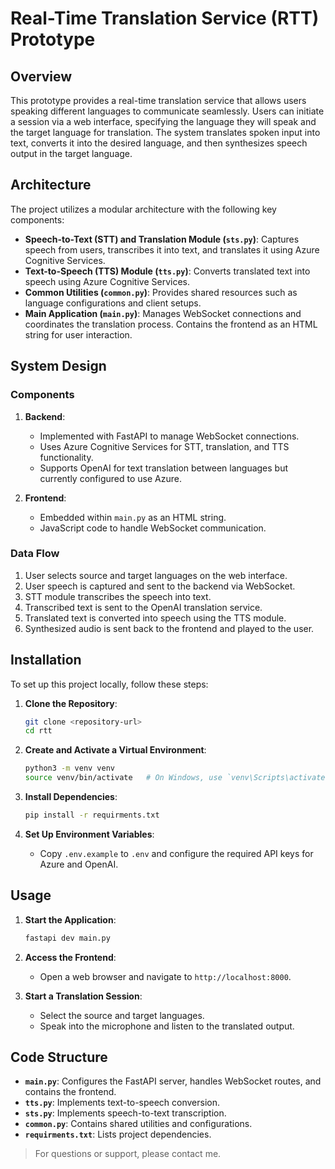 
# Real-Time Translation Service (RTT) Prototype

## Overview

This prototype provides a real-time translation service that allows users speaking different languages to communicate seamlessly. Users can initiate a session via a web interface, specifying the language they will speak and the target language for translation. The system translates spoken input into text, converts it into the desired language, and then synthesizes speech output in the target language.

## Architecture

The project utilizes a modular architecture with the following key components:

- **Speech-to-Text (STT) and Translation Module (`sts.py`)**: Captures speech from users, transcribes it into text, and translates it using Azure Cognitive Services.
- **Text-to-Speech (TTS) Module (`tts.py`)**: Converts translated text into speech using Azure Cognitive Services.
- **Common Utilities (`common.py`)**: Provides shared resources such as language configurations and client setups.
- **Main Application (`main.py`)**: Manages WebSocket connections and coordinates the translation process. Contains the frontend as an HTML string for user interaction.

## System Design

### Components

1. **Backend**: 
   - Implemented with FastAPI to manage WebSocket connections.
   - Uses Azure Cognitive Services for STT, translation, and TTS functionality.
   - Supports OpenAI for text translation between languages but currently configured to use Azure.

2. **Frontend**:
   - Embedded within `main.py` as an HTML string.
   - JavaScript code to handle WebSocket communication.

### Data Flow

1. User selects source and target languages on the web interface.
2. User speech is captured and sent to the backend via WebSocket.
3. STT module transcribes the speech into text.
4. Transcribed text is sent to the OpenAI translation service.
5. Translated text is converted into speech using the TTS module.
6. Synthesized audio is sent back to the frontend and played to the user.

## Installation

To set up this project locally, follow these steps:

1. **Clone the Repository**:
   ```bash
   git clone <repository-url>
   cd rtt
   ```

2. **Create and Activate a Virtual Environment**:
   ```bash
   python3 -m venv venv
   source venv/bin/activate   # On Windows, use `venv\Scripts\activate`
   ```

3. **Install Dependencies**:
   ```bash
   pip install -r requirments.txt
   ```

4. **Set Up Environment Variables**:
   - Copy `.env.example` to `.env` and configure the required API keys for Azure and OpenAI.

## Usage

1. **Start the Application**:
   ```bash
   fastapi dev main.py
   ```

2. **Access the Frontend**:
   - Open a web browser and navigate to `http://localhost:8000`.

3. **Start a Translation Session**:
   - Select the source and target languages.
   - Speak into the microphone and listen to the translated output.

## Code Structure

- **`main.py`**: Configures the FastAPI server, handles WebSocket routes, and contains the frontend.
- **`tts.py`**: Implements text-to-speech conversion.
- **`sts.py`**: Implements speech-to-text transcription.
- **`common.py`**: Contains shared utilities and configurations.
- **`requirments.txt`**: Lists project dependencies.

>For questions or support, please contact me.
